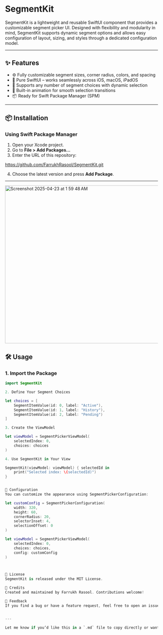 # SegmentKit

SegmentKit is a lightweight and reusable SwiftUI component that provides a customizable segment picker UI. Designed with flexibility and modularity in mind, SegmentKit supports dynamic segment options and allows easy configuration of layout, sizing, and styles through a dedicated configuration model.

---

## ✨ Features

- ⚙️ Fully customizable segment sizes, corner radius, colors, and spacing
- 📱 Pure SwiftUI – works seamlessly across iOS, macOS, iPadOS
- 🎯 Supports any number of segment choices with dynamic selection
- 🔄 Built-in animation for smooth selection transitions
- 📦 Ready for Swift Package Manager (SPM)

---

## 📦 Installation

### Using Swift Package Manager

1. Open your Xcode project.
2. Go to **File > Add Packages…**
3. Enter the URL of this repository:


https://github.com/FarrukhRasool/SegmentKit.git

4. Choose the latest version and press **Add Package**.

---

<img width="519" alt="Screenshot 2025-04-23 at 1 59 48 AM" src="https://github.com/user-attachments/assets/79e98785-1954-4c4e-ace4-05b313ae4132" />

## 🛠️ Usage

### 1. Import the Package

```swift
import SegmentKit

2. Define Your Segment Choices

let choices = [
    SegmentItemValue(id: 0, label: "Active"),
    SegmentItemValue(id: 1, label: "History"),
    SegmentItemValue(id: 2, label: "Pending")
]

3. Create the ViewModel

let viewModel = SegmentPickerViewModel(
    selectedIndex: 0,
    choices: choices
)

4. Use SegmentKit in Your View

SegmentKit(viewModel: viewModel) { selectedId in
    print("Selected index: \(selectedId)")
}


🧰 Configuration
You can customize the appearance using SegmentPickerConfiguration:

let customConfig = SegmentPickerConfiguration(
    width: 320,
    height: 60,
    cornerRadius: 20,
    selectorInset: 4,
    selectionOffset: 0
)

let viewModel = SegmentPickerViewModel(
    selectedIndex: 0,
    choices: choices,
    config: customConfig
)



📝 License
SegmentKit is released under the MIT License.

🙌 Credits
Created and maintained by Farrukh Rasool. Contributions welcome!

💬 Feedback
If you find a bug or have a feature request, feel free to open an issue or a pull request.


---

Let me know if you’d like this in a `.md` file to copy directly or want me to tailor it for Cocoapods as well.

